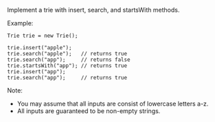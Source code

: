 Implement a trie with insert, search, and startsWith methods.

Example:
```
Trie trie = new Trie();

trie.insert("apple");
trie.search("apple");   // returns true
trie.search("app");     // returns false
trie.startsWith("app"); // returns true
trie.insert("app");   
trie.search("app");     // returns true
```
Note:
- You may assume that all inputs are consist of lowercase letters a-z.
- All inputs are guaranteed to be non-empty strings.